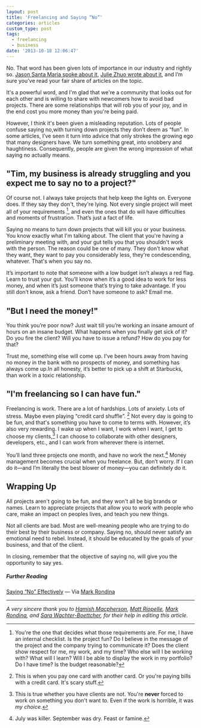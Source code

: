 ```yaml
---
layout: post
title: 'Freelancing and Saying “No”'
categories: articles
custom_type: post
tags:
  - freelancing
  - business
date: '2013-10-18 12:06:47'
---
```

No. That word has been given lots of importance in our industry and rightly so. [Jason Santa Maria spoke about it](http://vimeo.com/53155584), [Julie Zhuo wrote about it](https://medium.com/the-year-of-the-looking-glass/23ad80bdfbc), and I’m sure you’ve read your fair share of articles on the topic.

It's a powerful word, and I'm glad that we're a community that looks out for each other and is willing to share with newcomers how to avoid bad projects. There are some relationships that will rob you of your joy, and in the end cost you more money than you're being paid.

However, I think it's been given a misleading reputation. Lots of people confuse saying no,with turning down projects they don’t deem as “fun”. In some articles, I’ve seen it turn into advice that only strokes the growing ego that many designers have. We turn something great, into snobbery and haughtiness. Consequently, people are given the wrong impression of what saying no actually means.

## "Tim, my business is already struggling and you expect me to say no to a project?"

Of course not. I always take projects that help keep the lights on. Everyone does. If they say they don't, they're lying. Not every single project will meet all of your requirements [^1], and even the ones that do will have difficulties and moments of frustration. That’s just a fact of life.

Saying no means to turn down projects that will kill you or your business. You know exactly what I'm talking about. The client that you're having a preliminary meeting with, and your gut tells you that you shouldn't work with the person. The reason could be one of many. They don't know what they want, they want to pay you considerably less, they're condescending, whatever. That's when you say no.

It’s important to note that someone with a low budget isn’t always a red flag. Learn to trust your gut. You’ll know when it’s a good idea to work for less money, and when it’s just someone that’s trying to take advantage. If you still don’t know, ask a friend. Don’t have someone to ask? Email me.

## "But I need the money!"

You think you’re poor now? Just wait till you’re working an insane amount of hours on an insane budget. What happens when you finally get sick of it? Do you fire the client? Will you have to issue a refund? How do you pay for that?

Trust me, something else will come up. I've been hours away from having no money in the bank with no prospects of money, and something has always come up.In all honesty, it’s better to pick up a shift at Starbucks, than work in a toxic relationship.

## "I'm freelancing so I can have fun."

Freelancing is work. There are a lot of hardships. Lots of anxiety. Lots of stress. Maybe even playing “credit card shuffle”. [^2] Not every day is going to be fun, and that's something you have to come to terms with. However, it’s also very rewarding. I wake up when I want, I work when I want, I get to choose my clients,[^3] I can choose to collaborate with other designers, developers, etc., and I can work from wherever there is internet.

You’ll land three projects one month, and have no work the next.[^4] Money management becomes crucial when you freelance. But, don’t worry. If I can do it—and I’m literally the best blower of money—you can definitely do it.

## Wrapping Up

All projects aren't going to be fun, and they won't all be big brands or names. Learn to appreciate projects that allow you to work with people who care, make an impact on peoples lives, and teach you new things.

Not all clients are bad. Most are well-meaning people who are trying to do their best by their business or company. Saying no, should never satisfy an emotional need to rebel. Instead, it should be educated by the goals of your business, and that of the client.

In closing, remember that the objective of saying no, will give you the opportunity to say yes.

##### Further Reading
[Saying “No” Effectively](http://www.franklincovey.com/blog/effectively.html) — Via [Mark Rondina](http://www.markrondina.com/)

---

*A very sincere thank you to [Hamish Macpherson](https://twitter.com/hamstu), [Matt Riopelle](https://twitter.com/mattriopelle), [Mark Rondina](https://twitter.com/mrondina), and [Sara Wachter-Boettcher](https://twitter.com/sara_ann_marie), for their help in editing this article.*

[^1]: You're the one that decides what those requirements are. For me, I have an internal checklist. Is the project fun? Do I believe in the message of the project and the company trying to communicate it? Does the client show respect for me, my work, and my time? Who else will I be working with? What will I learn? Will I be able to display the work in my portfolio? Do I have time? Is the budget reasonable?

[^2]: This is when you pay one card with another card. Or you're paying bills with a credit card. It's scary stuff.

[^3]: This is true whether you have clients are not. You're **never** forced to work on something you don't want to. Even if the work is horrible, it was *my choice*.

[^4]: July was killer. September was dry. Feast or famine.
